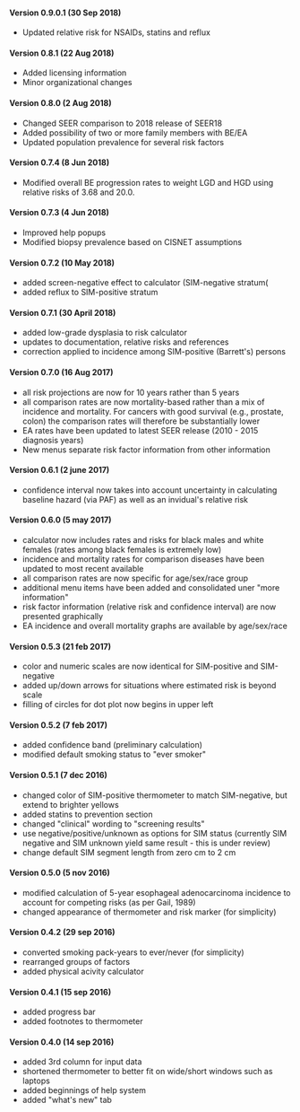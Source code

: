 #### Version 0.9.0.1 (30 Sep 2018)
* Updated relative risk for NSAIDs, statins and reflux

#### Version 0.8.1 (22 Aug 2018)
* Added licensing information
* Minor organizational changes

#### Version 0.8.0 (2 Aug 2018)
* Changed SEER comparison to 2018 release of SEER18
* Added possibility of two or more family members with BE/EA
* Updated population prevalence for several risk factors

#### Version 0.7.4 (8 Jun 2018)
* Modified overall BE progression rates to weight LGD and HGD using relative risks of 3.68 and 20.0.

#### Version 0.7.3 (4 Jun 2018)
* Improved help popups
* Modified biopsy prevalence based on CISNET assumptions

#### Version 0.7.2 (10 May 2018)
* added screen-negative effect to calculator (SIM-negative stratum(
* added reflux to SIM-positive stratum

#### Version 0.7.1 (30 April 2018)
* added low-grade dysplasia to risk calculator
* updates to documentation, relative risks and references
* correction applied to incidence among SIM-positive (Barrett's) persons

#### Version 0.7.0 (16 Aug 2017)
* all risk projections are now for 10 years rather than 5 years
* all comparison rates are now mortality-based rather than a mix of incidence and mortality.
For cancers with good survival (e.g., prostate, colon) the comparison rates will therefore be substantially lower
* EA rates have been updated to latest SEER release (2010 - 2015 diagnosis years)
* New menus separate risk factor information from other information

#### Version 0.6.1 (2 june 2017)
* confidence interval now takes into account uncertainty in calculating baseline hazard (via PAF) as well as an invidual's relative risk

#### Version 0.6.0 (5 may 2017)
* calculator now includes rates and risks for black males and white females (rates among black females is extremely low)
* incidence and mortality rates for comparison diseases have been updated to most recent available
* all comparison rates are now specific for age/sex/race group
* additional menu items have been added and consolidated uner "more information"
* risk factor information (relative risk and confidence interval) are now presented graphically
* EA incidence and overall mortality graphs are available by age/sex/race

#### Version 0.5.3 (21 feb 2017)
* color and numeric scales are now identical for SIM-positive and SIM-negative
* added up/down arrows for situations where estimated risk is beyond scale
* filling of circles for dot plot now begins in upper left

#### Version 0.5.2 (7 feb 2017)
* added confidence band (preliminary calculation)
* modified default smoking status to "ever smoker"

#### Version 0.5.1 (7 dec 2016)
* changed color of SIM-positive thermometer to match SIM-negative, but extend to brighter yellows
* added statins to prevention section
* changed "clinical" wording to "screening results" 
* use negative/positive/unknown as options for SIM status
(currently SIM negative and SIM unknown yield same result - this is under review)
* change default SIM segment length from zero cm to 2 cm

#### Version 0.5.0 (5 nov 2016)
* modified calculation of 5-year esophageal adenocarcinoma incidence to account for competing risks (as per Gail, 1989)
* changed appearance of thermometer and risk marker (for simplicity)

#### Version 0.4.2 (29 sep 2016)
* converted smoking pack-years to ever/never (for simplicity)
* rearranged groups of factors
* added physical acivity calculator

#### Version 0.4.1 (15 sep 2016)
* added progress bar
* added footnotes to thermometer

#### Version 0.4.0 (14 sep 2016)
* added 3rd column for input data
* shortened thermometer to better fit on wide/short windows such as laptops
* added beginnings of help system
* added "what's new" tab
